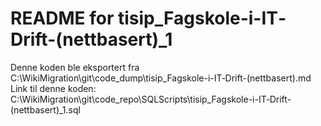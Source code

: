 # README for tisip_Fagskole-i-IT‐Drift-(nettbasert)_1
Denne koden ble eksportert fra C:\WikiMigration\git\code_dump\tisip_Fagskole-i-IT‐Drift-(nettbasert).md
Link til denne koden: C:\WikiMigration\git\code_repo\SQLScripts\tisip_Fagskole-i-IT‐Drift-(nettbasert)_1.sql
